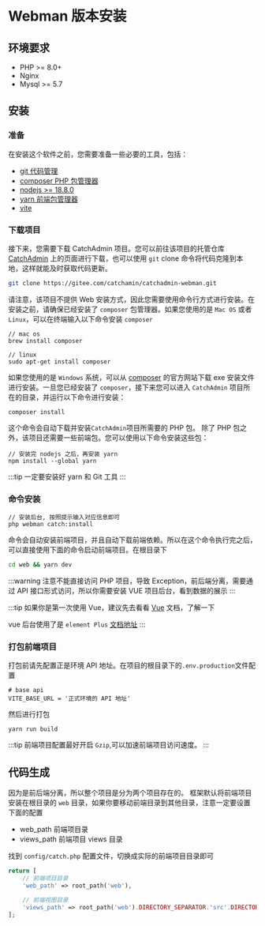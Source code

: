 # Webman 版本安装

## 环境要求

- PHP >= 8.0+
- Nginx
- Mysql >= 5.7

## 安装

### 准备

在安装这个软件之前，您需要准备一些必要的工具，包括：

- [git 代码管理](https://git-scm.com/downloads)
- [composer PHP 包管理器](https://getcomposer.org/download/)
- [nodejs >= 18.8.0](https://nodejs.org/zh-cn/)
- [yarn 前端包管理器](https://yarn.bootcss.com/)
- [vite](https://cn.vitejs.dev/)

### 下载项目

接下来，您需要下载 CatchAdmin 项目。您可以前往该项目的托管仓库 [CatchAdmin](https://gitee.com/catchamin/catchadmin-webman) 上的页面进行下载，也可以使用 `git` clone 命令将代码克隆到本地，这样就能及时获取代码更新。

```sh
git clone https://gitee.com/catchamin/catchadmin-webman.git
```

请注意，该项目不提供 Web 安装方式，因此您需要使用命令行方式进行安装。在安装之前，请确保已经安装了 `composer` 包管理器。如果您使用的是 `Mac OS` 或者 `Linux`，可以在终端输入以下命令安装 `composer`

```shell
// mac os
brew install composer

// linux
sudo apt-get install composer
```

如果您使用的是 `Windows` 系统，可以从 [composer](https://docs.phpcomposer.com/) 的官方网站下载 exe 安装文件进行安装。一旦您已经安装了 `composer`，接下来您可以进入 `CatchAdmin` 项目所在的目录，并运行以下命令进行安装：

```shell
composer install
```

这个命令会自动下载并安装`CatchAdmin`项目所需要的 PHP 包。
除了 PHP 包之外，该项目还需要一些前端包。您可以使用以下命令安装这些包：

```shell
// 安装完 nodejs 之后，再安装 yarn
npm install --global yarn
```

:::tip
一定要安装好 yarn 和 Git 工具
:::

### 命令安装

```shell
// 安装后台, 按照提示输入对应信息即可
php webman catch:install
```

命令会自动安装前端项目，并且自动下载前端依赖。所以在这个命令执行完之后，可以直接使用下面的命令启动前端项目。在根目录下

```sh
cd web && yarn dev
```

:::warning
注意不能直接访问 PHP 项目，导致 Exception，前后端分离，需要通过 API 接口形式访问，所以你需要安装 VUE 项目后台，看到数据的展示
:::

:::tip
如果你是第一次使用 Vue，建议先去看看 [Vue](https://cn.vuejs.org/) 文档，了解一下

vue 后台使用了是 `element Plus` [文档地址](https://element-plus.org)
:::

### 打包前端项目

打包前请先配置正是环境 API 地址。在项目的根目录下的`.env.production`文件配置

```
# base api
VITE_BASE_URL = '正式环境的 API 地址'
```

然后进行打包

```
yarn run build
```

:::tip
前端项目配置最好开启 `Gzip`,可以加速前端项目访问速度。
:::

## 代码生成

因为是前后端分离，所以整个项目是分为两个项目存在的。
框架默认将前端项目安装在根目录的 `web` 目录，如果你要移动前端目录到其他目录，注意一定要设置下面的配置

- web_path 前端项目录
- views_path 前端项目 views 目录

找到 `config/catch.php` 配置文件，切换成实际的前端项目目录即可

```php
return [
    // 前端项目目录
    'web_path' => root_path('web'),

    // 前端视图目录
    'views_path' => root_path('web').DIRECTORY_SEPARATOR.'src'.DIRECTORY_SEPARATOR.'views'.DIRECTORY_SEPARATOR,
];
```
